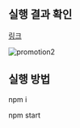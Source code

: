 ## 실행 결과 확인

[링크](https://sharp-banach-3627e4.netlify.app/addison-global/index.html)

![promotion2](https://user-images.githubusercontent.com/65053379/115652322-045c0d80-a368-11eb-969d-46367cf9001e.gif)

## 실행 방법

npm i

npm start
